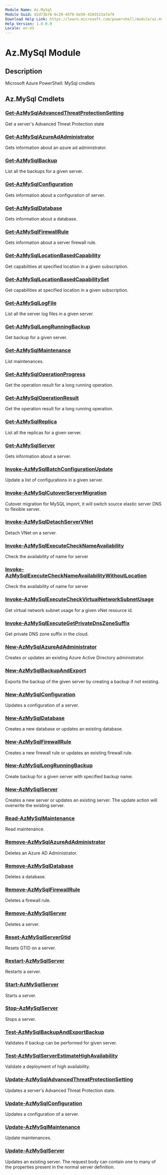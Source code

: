 ```yaml
---
Module Name: Az.MySql
Module Guid: d2d73b76-6c20-45f6-be50-4183513a7a79
Download Help Link: https://learn.microsoft.com/powershell/module/az.mysql
Help Version: 1.0.0.0
Locale: en-US
---
```


# Az.MySql Module
## Description
Microsoft Azure PowerShell: MySql cmdlets

## Az.MySql Cmdlets
### [Get-AzMySqlAdvancedThreatProtectionSetting](Get-AzMySqlAdvancedThreatProtectionSetting.md)
Get a server's Advanced Threat Protection state

### [Get-AzMySqlAzureAdAdministrator](Get-AzMySqlAzureAdAdministrator.md)
Gets information about an azure ad administrator.

### [Get-AzMySqlBackup](Get-AzMySqlBackup.md)
List all the backups for a given server.

### [Get-AzMySqlConfiguration](Get-AzMySqlConfiguration.md)
Gets information about a configuration of server.

### [Get-AzMySqlDatabase](Get-AzMySqlDatabase.md)
Gets information about a database.

### [Get-AzMySqlFirewallRule](Get-AzMySqlFirewallRule.md)
Gets information about a server firewall rule.

### [Get-AzMySqlLocationBasedCapability](Get-AzMySqlLocationBasedCapability.md)
Get capabilities at specified location in a given subscription.

### [Get-AzMySqlLocationBasedCapabilitySet](Get-AzMySqlLocationBasedCapabilitySet.md)
Get capabilities at specified location in a given subscription.

### [Get-AzMySqlLogFile](Get-AzMySqlLogFile.md)
List all the server log files in a given server.

### [Get-AzMySqlLongRunningBackup](Get-AzMySqlLongRunningBackup.md)
Get backup for a given server.

### [Get-AzMySqlMaintenance](Get-AzMySqlMaintenance.md)
List maintenances.

### [Get-AzMySqlOperationProgress](Get-AzMySqlOperationProgress.md)
Get the operation result for a long running operation.

### [Get-AzMySqlOperationResult](Get-AzMySqlOperationResult.md)
Get the operation result for a long running operation.

### [Get-AzMySqlReplica](Get-AzMySqlReplica.md)
List all the replicas for a given server.

### [Get-AzMySqlServer](Get-AzMySqlServer.md)
Gets information about a server.

### [Invoke-AzMySqlBatchConfigurationUpdate](Invoke-AzMySqlBatchConfigurationUpdate.md)
Update a list of configurations in a given server.

### [Invoke-AzMySqlCutoverServerMigration](Invoke-AzMySqlCutoverServerMigration.md)
Cutover migration for MySQL import, it will switch source elastic server DNS to flexible server.

### [Invoke-AzMySqlDetachServerVNet](Invoke-AzMySqlDetachServerVNet.md)
Detach VNet on a server.

### [Invoke-AzMySqlExecuteCheckNameAvailability](Invoke-AzMySqlExecuteCheckNameAvailability.md)
Check the availability of name for server

### [Invoke-AzMySqlExecuteCheckNameAvailabilityWithoutLocation](Invoke-AzMySqlExecuteCheckNameAvailabilityWithoutLocation.md)
Check the availability of name for server

### [Invoke-AzMySqlExecuteCheckVirtualNetworkSubnetUsage](Invoke-AzMySqlExecuteCheckVirtualNetworkSubnetUsage.md)
Get virtual network subnet usage for a given vNet resource id.

### [Invoke-AzMySqlExecuteGetPrivateDnsZoneSuffix](Invoke-AzMySqlExecuteGetPrivateDnsZoneSuffix.md)
Get private DNS zone suffix in the cloud.

### [New-AzMySqlAzureAdAdministrator](New-AzMySqlAzureAdAdministrator.md)
Creates or updates an existing Azure Active Directory administrator.

### [New-AzMySqlBackupAndExport](New-AzMySqlBackupAndExport.md)
Exports the backup of the given server by creating a backup if not existing.

### [New-AzMySqlConfiguration](New-AzMySqlConfiguration.md)
Updates a configuration of a server.

### [New-AzMySqlDatabase](New-AzMySqlDatabase.md)
Creates a new database or updates an existing database.

### [New-AzMySqlFirewallRule](New-AzMySqlFirewallRule.md)
Creates a new firewall rule or updates an existing firewall rule.

### [New-AzMySqlLongRunningBackup](New-AzMySqlLongRunningBackup.md)
Create backup for a given server with specified backup name.

### [New-AzMySqlServer](New-AzMySqlServer.md)
Creates a new server or updates an existing server.
The update action will overwrite the existing server.

### [Read-AzMySqlMaintenance](Read-AzMySqlMaintenance.md)
Read maintenance.

### [Remove-AzMySqlAzureAdAdministrator](Remove-AzMySqlAzureAdAdministrator.md)
Deletes an Azure AD Administrator.

### [Remove-AzMySqlDatabase](Remove-AzMySqlDatabase.md)
Deletes a database.

### [Remove-AzMySqlFirewallRule](Remove-AzMySqlFirewallRule.md)
Deletes a firewall rule.

### [Remove-AzMySqlServer](Remove-AzMySqlServer.md)
Deletes a server.

### [Reset-AzMySqlServerGtid](Reset-AzMySqlServerGtid.md)
Resets GTID on a server.

### [Restart-AzMySqlServer](Restart-AzMySqlServer.md)
Restarts a server.

### [Start-AzMySqlServer](Start-AzMySqlServer.md)
Starts a server.

### [Stop-AzMySqlServer](Stop-AzMySqlServer.md)
Stops a server.

### [Test-AzMySqlBackupAndExportBackup](Test-AzMySqlBackupAndExportBackup.md)
Validates if backup can be performed for given server.

### [Test-AzMySqlServerEstimateHighAvailability](Test-AzMySqlServerEstimateHighAvailability.md)
Validate a deployment of high availability.

### [Update-AzMySqlAdvancedThreatProtectionSetting](Update-AzMySqlAdvancedThreatProtectionSetting.md)
Updates a server's Advanced Threat Protection state.

### [Update-AzMySqlConfiguration](Update-AzMySqlConfiguration.md)
Updates a configuration of a server.

### [Update-AzMySqlMaintenance](Update-AzMySqlMaintenance.md)
Update maintenances.

### [Update-AzMySqlServer](Update-AzMySqlServer.md)
Updates an existing server.
The request body can contain one to many of the properties present in the normal server definition.

